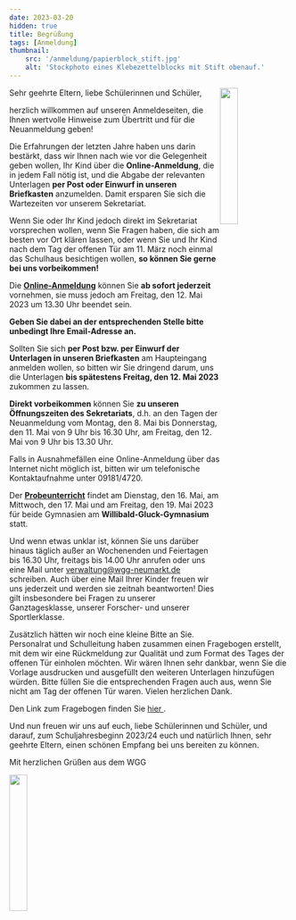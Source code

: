 ```yaml
---
date: 2023-03-20
hidden: true
title: Begrüßung
tags: [Anmeldung]
thumbnail: 
    src: '/anmeldung/papierblock_stift.jpg'
    alt: 'Stockphoto eines Klebezettelblocks mit Stift obenauf.'
---
```


<img src="/images/anmeldung/schiffer.jpg" style="float:right; width:25%; margin-top:0px">
Sehr geehrte Eltern, liebe Schülerinnen und Schüler,

herzlich willkommen auf unseren Anmeldeseiten, die Ihnen wertvolle Hinweise zum Übertritt und für die Neuanmeldung geben! 

Die Erfahrungen der letzten Jahre haben uns darin bestärkt, dass wir Ihnen nach wie vor die Gelegenheit geben wollen, Ihr Kind über die **Online-Anmeldung**, die in jedem Fall nötig ist, und die Abgabe der relevanten Unterlagen **per Post oder Einwurf in unseren Briefkasten** anzumelden. Damit ersparen Sie sich die Wartezeiten vor unserem Sekretariat.

Wenn Sie oder Ihr Kind jedoch direkt im Sekretariat vorsprechen wollen, wenn Sie Fragen haben, die sich am besten vor Ort klären lassen, oder wenn Sie und Ihr Kind nach dem Tag der offenen Tür am 11. März noch einmal das Schulhaus besichtigen wollen, **so können Sie gerne bei uns vorbeikommen!**

Die <a href = "/anmeldung/onlineanmeldung">**Online-Anmeldung**</a> können Sie **ab sofort jederzeit** vornehmen, sie muss jedoch am Freitag, den 12. Mai 2023 um 13.30 Uhr beendet sein. 

**Geben Sie dabei an der entsprechenden Stelle bitte unbedingt Ihre Email-Adresse an.**

Sollten Sie sich **per Post bzw. per Einwurf der Unterlagen in unseren Briefkasten** am Haupteingang anmelden wollen, so bitten wir Sie dringend darum, uns die Unterlagen **bis spätestens Freitag, den 12. Mai 2023** zukommen zu lassen.

**Direkt vorbeikommen** können Sie **zu unseren Öffnungszeiten des Sekretariats**, d.h. an den Tagen der Neuanmeldung vom Montag, den 8. Mai bis Donnerstag, den 11. Mai von 9 Uhr bis 16.30 Uhr, am Freitag, den 12. Mai von 9 Uhr bis 13.30 Uhr.

Falls in Ausnahmefällen eine Online-Anmeldung über das Internet nicht möglich ist, bitten wir um telefonische Kontaktaufnahme unter 09181/4720.

Der <a href="/anmeldung/probeunterricht">**Probeunterricht**</a> findet am Dienstag, den 16. Mai, am Mittwoch, den 17. Mai und am Freitag, den 19. Mai 2023 für beide Gymnasien am **Willibald-Gluck-Gymnasium** statt. 

Und wenn etwas unklar ist, können Sie uns darüber hinaus täglich außer an Wochenenden und Feiertagen bis 16.30 Uhr, freitags bis 14.00 Uhr anrufen oder uns eine Mail unter verwaltung@wgg-neumarkt.de schreiben. Auch über eine Mail Ihrer Kinder freuen wir uns jederzeit und werden sie zeitnah beantworten! Dies gilt insbesondere bei Fragen zu unserer Ganztagesklasse, unserer Forscher- und unserer Sportlerklasse. 

Zusätzlich hätten wir noch eine kleine Bitte an Sie. Personalrat und Schulleitung haben zusammen einen Fragebogen erstellt, mit dem wir eine Rückmeldung zur Qualität und zum Format des Tages der offenen Tür einholen möchten. Wir wären Ihnen sehr dankbar, wenn Sie die Vorlage ausdrucken und ausgefüllt den weiteren Unterlagen hinzufügen würden. Bitte füllen Sie die entsprechenden Fragen auch aus, wenn Sie nicht am Tag der offenen Tür waren. Vielen herzlichen Dank.

Den Link zum Fragebogen finden Sie <a href = "/documents/anmeldung/fragebogen_willkommen.pdf" target = "_blank"> hier </a>.

Und nun freuen wir uns auf euch, liebe Schülerinnen und Schüler, und darauf, zum Schuljahresbeginn 2023/24 euch und natürlich Ihnen, sehr geehrte Eltern, einen schönen Empfang bei uns bereiten zu können. 

Mit herzlichen Grüßen aus dem WGG

<img src="/images/anmeldung/unterschrift.jpg" style="float:left; width:25%">
